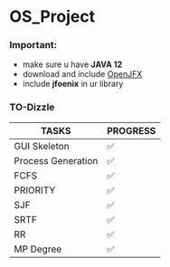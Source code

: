 # OS_Project

### Important:
* make sure u have **JAVA 12**
* download and include [OpenJFX](https://openjfx.io/openjfx-docs/#install-javafx)
* include **jfoenix** in ur library

### TO-Dizzle
TASKS | PROGRESS
-|-
GUI Skeleton | ✅
Process Generation | ✅
FCFS | ✅
PRIORITY | ✅
SJF | ✅
SRTF | ✅
RR | ✅
MP Degree | ✅
